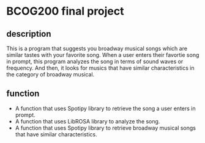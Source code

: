 # BCOG200 final project 
## description
This is a program that suggests you broadway musical songs which are similar tastes with your favorite song.
When a user enters their favortie song in prompt, this program analyzes the song in terms of sound waves or frequency.
And then, it looks for musics that have similar characteristics in the category of broadway musical.
## function
* A function that uses Spotipy library to retrieve the song a user enters in prompt.
* A function that uses LibROSA library to analyze the song.
* A function that uses Spotipy library to retrieve broadway musical songs that have similar characteristics.

